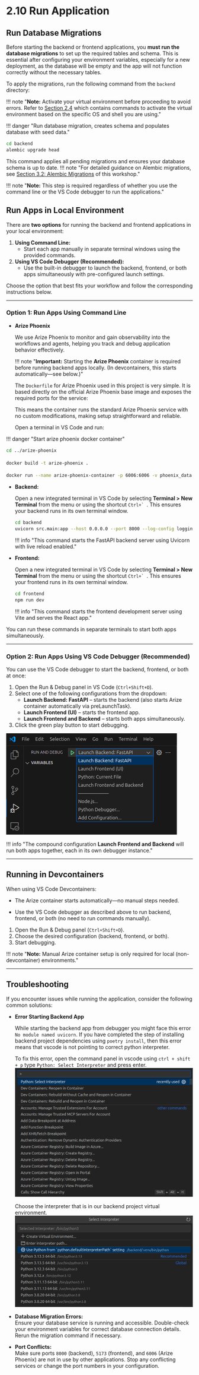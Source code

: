 # 2.10 Run Application

## Run Database Migrations

Before starting the backend or frontend applications, you **must run the database migrations** to set up the required tables and schema. This is essential after configuring your environment variables, especially for a new deployment, as the database will be empty and the app will not function correctly without the necessary tables.

To apply the migrations, run the following command from the `backend` directory:

!!! note "**Note:** Activate your virtual environment before proceeding to avoid errors. Refer to [Section 2.4](./04-Setup-Dev-Environment.md) which contains commands to activate the virtual environment based on the specific OS and shell you are using."

!!! danger "Run database migration, creates schema and populates database with seed data."
  ```bash
  cd backend
  alembic upgrade head
  ```

This command applies all pending migrations and ensures your database schema is up to date.
!!! note "For detailed guidance on Alembic migrations, see [Section 3.2: Alembic Migrations](../03-Setting-Up-Data-in-PostgreSQL/02-Alembic-Migrations.md) of this workshop."

!!! note "**Note:** This step is required regardless of whether you use the command line or the VS Code debugger to run the applications."

## Run Apps in Local Environment

There are **two options** for running the backend and frontend applications in your local environment:

1. **Using Command Line:**
    - Start each app manually in separate terminal windows using the provided commands.
2. **Using VS Code Debugger (Recommended):**
    - Use the built-in debugger to launch the backend, frontend, or both apps simultaneously with pre-configured launch settings.

Choose the option that best fits your workflow and follow the corresponding instructions below.

---

### Option 1: Run Apps Using Command Line

- **Arize Phoenix**

    We use Arize Phoenix to monitor and gain observability into the workflows and agents, helping you track and debug application behavior effectively.

    !!! note "**Important:** Starting the **Arize Phoenix** container is required before running backend apps locally. (In devcontainers, this starts automatically—see below.)"

    The `Dockerfile` for Arize Phoenix used in this project is very simple. It is based directly on the official Arize Phoenix base image and exposes the required ports for the service:

    This means the container runs the standard Arize Phoenix service with no custom modifications, making setup straightforward and reliable.

    Open a terminal in VS Code and run:

!!! danger "Start arize phoenix docker container"

```bash
cd ../arize-phoenix

docker build -t arize-phoenix .

docker run --name arize-phoenix-container -p 6006:6006 -v phoenix_data:/root/.phoenix/ arize-phoenix
```

- **Backend:**

    Open a new integrated terminal in VS Code by selecting **Terminal > New Terminal** from the menu or using the shortcut ``Ctrl+` ``. This ensures your backend runs in its own terminal window.

    ```bash
    cd backend
    uvicorn src.main:app --host 0.0.0.0 --port 8000 --log-config logging_config.yaml --reload
    ```

    !!! info "This command starts the FastAPI backend server using Uvicorn with live reload enabled."

- **Frontend:**

    Open a new integrated terminal in VS Code by selecting **Terminal > New Terminal** from the menu or using the shortcut ``Ctrl+` ``. This ensures your frontend runs in its own terminal window.

    ```bash
    cd frontend
    npm run dev
    ```

    !!! info "This command starts the frontend development server using Vite and serves the React app."


You can run these commands in separate terminals to start both apps simultaneously.

---

### Option 2: Run Apps Using VS Code Debugger **(Recommended)**

You can use the VS Code debugger to start the backend, frontend, or both at once:

1. Open the Run & Debug panel in VS Code (`Ctrl+Shift+D`).
2. Select one of the following configurations from the dropdown:
    - **Launch Backend: FastAPI** – starts the backend (also starts Arize container automatically via preLaunchTask).
    - **Launch Frontend (UI)** – starts the frontend app.
    - **Launch Frontend and Backend** – starts both apps simultaneously.
3. Click the green play button to start debugging.

![debugger-dropdown](../img/debugger-drop-down.png)

!!! info "The compound configuration **Launch Frontend and Backend** will run both apps together, each in its own debugger instance."

---

## Running in Devcontainers

When using VS Code Devcontainers:

- The Arize container starts automatically—no manual steps needed.

- Use the VS Code debugger as described above to run backend, frontend, or both (no need to run commands manually).

1. Open the Run & Debug panel (`Ctrl+Shift+D`).
2. Choose the desired configuration (backend, frontend, or both).
3. Start debugging.

!!! note "**Note:** Manual Arize container setup is only required for local (non-devcontainer) environments."


---

## Troubleshooting

If you encounter issues while running the application, consider the following common solutions:

- **Error Starting Backend App**

    While starting the backend app from debugger you might face this error `No module named uvicorn`. If you have completed the step of installing backend project dependencies using `poetry install`, then this error means that vscode is not pointing to correct python interpreter.

    To fix this error, open the command panel in vscode using `ctrl + shift + p` type `Python: Select Interpreter` and press enter.
    ![Command Pallete Select Python Interpreter.](../img/select-python-interpreter-option.png)

    Choose the interpreter that is in our backend project virtual environment.
    ![Select Default Interpreter Option.](../img/default-python-interpreter.png)

- **Database Migration Errors:**  
  Ensure your database service is running and accessible. Double-check your environment variables for correct database connection details. Rerun the migration command if necessary.

- **Port Conflicts:**  
  Make sure ports `8000` (backend), `5173` (frontend), and `6006` (Arize Phoenix) are not in use by other applications. Stop any conflicting services or change the port numbers in your configuration.
